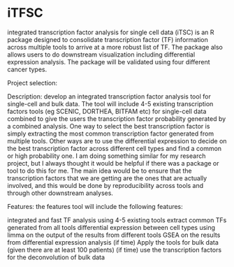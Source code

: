 # iTFSC
integrated transcription factor analysis for single cell data (iTSC) is an R package designed to consolidate transcription factor (TF) information across multiple tools to arrive at a more robust list of TF. The package also allows users to do downstream visualization including differential expression analysis. The package will be validated using four different cancer types.  


Project selection:


Description: develop an integrated transcription factor analysis tool for single-cell and bulk data. The tool will include 4-5 existing transcription factors tools (eg SCENIC, DORTHEA, BITFAM etc) for single-cell data combined to give the users the transcription factor probability generated by a combined analysis. One way to select the best transcription factor is simply extracting the most common transcription factor generated from multiple tools. Other ways are to use the differential expression to decide on the best transcription factor across different cell types and find a common or high probability one. I am doing something similar for my research project, but I always thought it would be helpful if there was a package or tool to do this for me. The main idea would be to ensure that the transcription factors that we are getting are the ones that are actually involved, and this would be done by reproducibility across tools and through other downstream analyses.

Features: the features tool will include the following features:

integrated and fast TF analysis using 4-5 existing tools
extract common TFs generated from all tools
differential expression between cell types using limma on the output of the results from different tools
GSEA on the results from differential expression analysis
(if time) Apply the tools for bulk data (given there are at least 100 patients)
(if time) use the transcription factors for the deconvolution of bulk data
